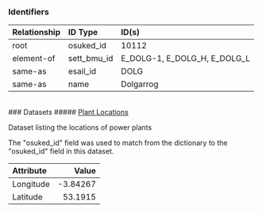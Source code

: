 ### Identifiers

| Relationship   | ID Type     | ID(s)                        |
|:---------------|:------------|:-----------------------------|
| root           | osuked_id   | 10112                        |
| element-of     | sett_bmu_id | E_DOLG-1, E_DOLG_H, E_DOLG_L |
| same-as        | esail_id    | DOLG                         |
| same-as        | name        | Dolgarrog                    |

<br>
### Datasets
##### <a href="https://raw.githubusercontent.com/OSUKED/Dictionary-Datasets/main/datasets/plant-locations/datapackage.json">Plant Locations</a>

Dataset listing the locations of power plants

The "osuked_id" field was used to match from the dictionary to the "osuked_id" field in this dataset.

| Attribute   |    Value |
|:------------|---------:|
| Longitude   | -3.84267 |
| Latitude    | 53.1915  |
